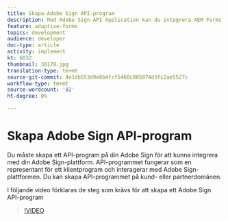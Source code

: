 ```yaml
---
title: Skapa Adobe Sign API-program
description: Med Adobe Sign API Application kan du integrera AEM Forms med Adobe Sign
feature: adaptive-forms
topics: development
audience: developer
doc-type: article
activity: implement
kt: 6032
thumbnail: 38178.jpg
translation-type: tm+mt
source-git-commit: 4e1db553d9e8b4fcf5460c805874d3fc2ae5527c
workflow-type: tm+mt
source-wordcount: '82'
ht-degree: 0%

---
```


# Skapa Adobe Sign API-program

Du måste skapa ett API-program på din Adobe Sign för att kunna integrera med din Adobe Sign-plattform. API-programmet fungerar som en representant för ett klientprogram och interagerar med Adobe Sign-plattformen. Du kan skapa API-programmet på kund- eller partnerdomänen.

I följande video förklaras de steg som krävs för att skapa ett Adobe Sign API-program

>[!VIDEO](https://video.tv.adobe.com/v/38178/?quality=9&learn=on)
